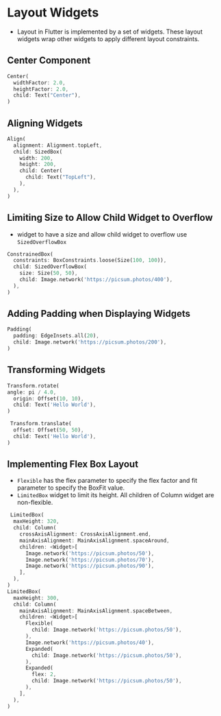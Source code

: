 # Layout Widgets
- Layout in Flutter is implemented by a set of widgets. These layout widgets wrap other widgets to apply different layout constraints.

## Center Component
```dart
Center(
  widthFactor: 2.0,
  heightFactor: 2.0,
  child: Text("Center"),
)
```
## Aligning Widgets
```dart
Align(
  alignment: Alignment.topLeft,
  child: SizedBox(
    width: 200,
    height: 200,
    child: Center(
      child: Text("TopLeft"),
    ),
  ),
)
```

## Limiting Size to Allow Child Widget to Overflow
 -  widget to have a size and allow child widget to overflow use `SizedOverflowBox`
```dart
ConstrainedBox(
  constraints: BoxConstraints.loose(Size(100, 100)),
  child: SizedOverflowBox(
    size: Size(50, 50),
    child: Image.network('https://picsum.photos/400'),
  ),
)
```

## Adding Padding when Displaying Widgets

```dart
Padding(
  padding: EdgeInsets.all(20),
  child: Image.network('https://picsum.photos/200'),
)
```


## Transforming Widgets

```dart
Transform.rotate(
angle: pi / 4.0,
  origin: Offset(10, 10),
  child: Text('Hello World'),
)

 Transform.translate(
  offset: Offset(50, 50),
  child: Text('Hello World'),
)
```

## Implementing Flex Box Layout
- `Flexible` has the flex parameter to specify the flex factor and fit parameter to specify the BoxFit value.
-  `LimitedBox` widget to limit its height. All children of Column widget are non-flexible.

```dart
 LimitedBox(
  maxHeight: 320,
  child: Column(
    crossAxisAlignment: CrossAxisAlignment.end,
    mainAxisAlignment: MainAxisAlignment.spaceAround,
    children: <Widget>[
      Image.network('https://picsum.photos/50'),
      Image.network('https://picsum.photos/70'),
      Image.network('https://picsum.photos/90'),
    ],
  ),
)
LimitedBox(
  maxHeight: 300,
  child: Column(
    mainAxisAlignment: MainAxisAlignment.spaceBetween,
    children: <Widget>[
      Flexible(
        child: Image.network('https://picsum.photos/50'),
      ),
      Image.network('https://picsum.photos/40'),
      Expanded(
        child: Image.network('https://picsum.photos/50'),
      ),
      Expanded(
        flex: 2,
        child: Image.network('https://picsum.photos/50'),
      ),
    ],
  ),
)
```

